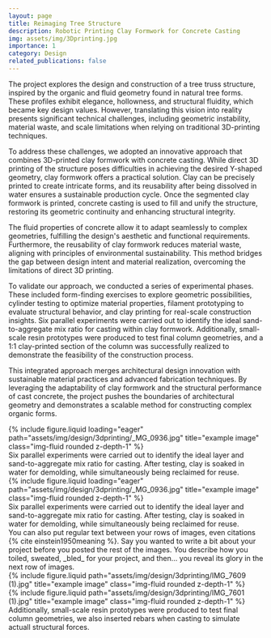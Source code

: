 ```yaml
---
layout: page
title: Reimaging Tree Structure
description: Robotic Printing Clay Formwork for Concrete Casting
img: assets/img/3Dprinting.jpg
importance: 1
category: Design
related_publications: false
---
```


The project explores the design and construction of a tree truss structure, inspired by the organic and fluid geometry found in natural tree forms. These profiles exhibit elegance, hollowness, and structural fluidity, which became key design values. However, translating this vision into reality presents significant technical challenges, including geometric instability, material waste, and scale limitations when relying on traditional 3D-printing techniques.

To address these challenges, we adopted an innovative approach that combines 3D-printed clay formwork with concrete casting. While direct 3D printing of the structure poses difficulties in achieving the desired Y-shaped geometry, clay formwork offers a practical solution. Clay can be precisely printed to create intricate forms, and its reusability after being dissolved in water ensures a sustainable production cycle. Once the segmented clay formwork is printed, concrete casting is used to fill and unify the structure, restoring its geometric continuity and enhancing structural integrity.

The fluid properties of concrete allow it to adapt seamlessly to complex geometries, fulfilling the design's aesthetic and functional requirements. Furthermore, the reusability of clay formwork reduces material waste, aligning with principles of environmental sustainability. This method bridges the gap between design intent and material realization, overcoming the limitations of direct 3D printing.

To validate our approach, we conducted a series of experimental phases. These included form-finding exercises to explore geometric possibilities, cylinder testing to optimize material properties, filament prototyping to evaluate structural behavior, and clay printing for real-scale construction insights. Six parallel experiments were carried out to identify the ideal sand-to-aggregate mix ratio for casting within clay formwork. Additionally, small-scale resin prototypes were produced to test final column geometries, and a 1:1 clay-printed section of the column was successfully realized to demonstrate the feasibility of the construction process.

This integrated approach merges architectural design innovation with sustainable material practices and advanced fabrication techniques. By leveraging the adaptability of clay formwork and the structural performance of cast concrete, the project pushes the boundaries of architectural geometry and demonstrates a scalable method for constructing complex organic forms.

<div class="row">
    <div class="col-sm mt-3 mt-md-0">
        {% include figure.liquid loading="eager" path="assets/img/design/3dprinting/_MG_0936.jpg" title="example image" class="img-fluid rounded z-depth-1" %}
    </div>
</div>
<div class="caption">
    Six parallel experiments were carried out to identify the ideal layer and sand-to-aggregate mix ratio for casting. After testing, clay is soaked in water for demolding, while simultaneously being reclaimed for reuse. 
</div>

<div class="row">
    <div class="col-sm mt-3 mt-md-0">
        {% include figure.liquid loading="eager" path="assets/img/design/3dprinting/_MG_0936.jpg" title="example image" class="img-fluid rounded z-depth-1" %}
    </div>
</div>
<div class="caption">
    Six parallel experiments were carried out to identify the ideal layer and sand-to-aggregate mix ratio for casting. After testing, clay is soaked in water for demolding, while simultaneously being reclaimed for reuse. 
</div>
You can also put regular text between your rows of images, even citations {% cite einstein1950meaning %}.
Say you wanted to write a bit about your project before you posted the rest of the images.
You describe how you toiled, sweated, _bled_ for your project, and then... you reveal its glory in the next row of images.

<div class="row justify-content-sm-center">
    <div class="col-sm-8 mt-3 mt-md-0">
        {% include figure.liquid path="assets/img/design/3dprinting/IMG_7609 (1).jpg" title="example image" class="img-fluid rounded z-depth-1" %}
    </div>
    <div class="col-sm-4 mt-3 mt-md-0">
        {% include figure.liquid path="assets/img/design/3dprinting/IMG_7601 (1).jpg" title="example image" class="img-fluid rounded z-depth-1" %}
    </div>
</div>
<div class="caption">
    Additionally, small-scale resin prototypes were produced to test final column geometries, we also inserted rebars when casting to simulate actuall structural forces.
</div>
